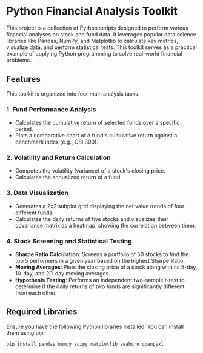 # Python Financial Analysis Toolkit

This project is a collection of Python scripts designed to perform various financial analyses on stock and fund data. It leverages popular data science libraries like Pandas, NumPy, and Matplotlib to calculate key metrics, visualize data, and perform statistical tests. This toolkit serves as a practical example of applying Python programming to solve real-world financial problems.

## Features

This toolkit is organized into four main analysis tasks:

### 1. Fund Performance Analysis
-   Calculates the cumulative return of selected funds over a specific period.
-   Plots a comparative chart of a fund's cumulative return against a benchmark index (e.g., CSI 300).

### 2. Volatility and Return Calculation
-   Computes the volatility (variance) of a stock's closing price.
-   Calculates the annualized return of a fund.

### 3. Data Visualization
-   Generates a 2x2 subplot grid displaying the net value trends of four different funds.
-   Calculates the daily returns of five stocks and visualizes their covariance matrix as a heatmap, showing the correlation between them.

### 4. Stock Screening and Statistical Testing
-   **Sharpe Ratio Calculation**: Screens a portfolio of 50 stocks to find the top 5 performers in a given year based on the highest Sharpe Ratio.
-   **Moving Averages**: Plots the closing price of a stock along with its 5-day, 10-day, and 20-day moving averages.
-   **Hypothesis Testing**: Performs an independent two-sample t-test to determine if the daily returns of two funds are significantly different from each other.

## Required Libraries

Ensure you have the following Python libraries installed. You can install them using pip:
```bash
pip install pandas numpy scipy matplotlib seaborn openpyxl
